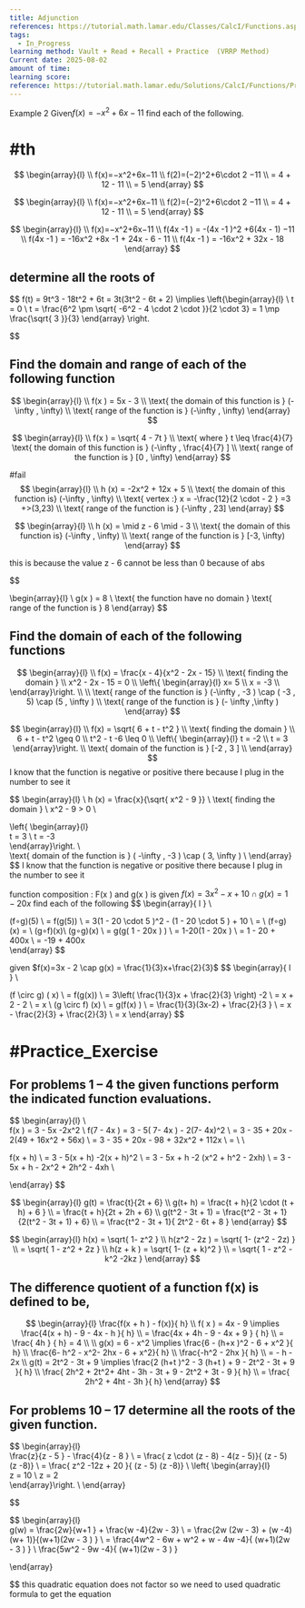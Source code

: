 ```yaml
---
title: Adjunction
references: https://tutorial.math.lamar.edu/Classes/CalcI/Functions.aspx
tags:
  - In_Progress
learning method: Vault + Read + Recall + Practice  (VRRP Method)
Current date: 2025-08-02
amount of time: 
learning score: 
reference: https://tutorial.math.lamar.edu/Solutions/CalcI/Functions/Prob2.aspx
---
```

Example 2 Given$f(x)=−x^2+6x−11$ find each of the following.
# #th




$$
\begin{array}{l} \\
f(x)=−x^2+6x−11      \\
f(2)=(−2)^2+6\cdot 2 −11    \\
 = 4 +  12  - 11   \\
  =  5     
\end{array}
$$

$$
\begin{array}{l} \\
f(x)=−x^2+6x−11      \\
f(2)=(−2)^2+6\cdot 2 −11    \\
 = 4 +  12  - 11   \\
  =  5     
\end{array}
$$



$$
\begin{array}{l} \\
 f(x)=−x^2+6x−11       \\
 f(4x  -1 ) =  -(4x  -1  )^2 +6(4x  - 1) −11    \\
  f(4x  -1 ) =   -16x^2  +8x   -1   +   24x  - 6   - 11   \\
   f(4x  -1 ) =   -16x^2  +  32x   -  18  
\end{array}
$$



## determine  all the roots of 
$$
f(t) =  9t^3    - 18t^2   +  6t   = 3t(3t^2  -  6t  + 2)      \implies 
\left\{\begin{array}{l}   \\
 t  =   0   \\
t = \frac{6^2  \pm \sqrt{ -6^2    -  4  \cdot  2 \cdot  }}{2 \cdot 3}  =  1 \mp  \frac{\sqrt{ 3 }}{3}
\end{array}
\right.




$$


## Find the domain and range of each of the following function 
$$
\begin{array}{l} \\
f(x )    =  5x  - 3    \\
\text{ the domain of this function is } (-\infty , \infty) \\
\text{ range of the function is }  (-\infty , \infty)
\end{array}
$$

$$
\begin{array}{l} \\
f(x )    = \sqrt{  4  - 7t }   \\
\text{ where }  t  \leq \frac{4}{7}
\text{ the domain of this function is } (-\infty , \frac{4}{7} ]   \\
\text{ range of the function is }  [0 , \infty)
\end{array}
$$ 

#fail 
$$
\begin{array}{l} \\
h (x)  =  -2x^2  + 12x +  5  \\
\text{  the domain of this function is} (-\infty , \infty)   \\
\text{ vertex  :} x = -\frac{12}{2 \cdot - 2 }    =3   +>(3,23) \\
\text{ range of the function is }  (-\infty , 23]
\end{array}
$$


$$
\begin{array}{l} \\
h (x)  = \mid  z - 6 \mid   - 3  \\
\text{  the domain of this function is} (-\infty , \infty)  \\
\text{ range of the function is }  [-3, \infty) 
\end{array}
$$

this is because the value  z - 6  cannot be less than 0 because of abs 

$$

\begin{array}{l} \\
g(x )  =  8 \\
\text{ the function have no domain }
\text{ range of the function is } 8
\end{array}
$$

## Find the domain of each of the following functions 

$$
\begin{array}{l} \\
f(x)  =  \frac{x  - 4}{x^2   - 2x  - 15}      \\
\text{ finding the domain }  \\
x^2   - 2x  - 15  = 0  \\
\left\{  \begin{array}{l}  
x= 5   \\
 x = -3 \\
\end{array}\right.    \\  \\
\text{ range of the function is } (-\infty  ,  -3 ) \cap ( -3 , 5)  \cap  (5 , \infty )    \\
\text{ range of the function is } (- \infty  ,\infty )
\end{array}
$$





$$
\begin{array}{l} \\
f(x)  = \sqrt{  6 + t - t^2 }     \\
\text{ finding the domain }  \\
 6 + t - t^2 \geq  0   \\
  t^2 - t -6   \leq  0   \\
\left\{  \begin{array}{l}  
t  =  -2   \\
t  = 3  
\end{array}\right.    \\  
\text{ domain of the function is } [-2  , 3 ]    \\
\end{array}
$$
I know that the function is negative or positive there because I plug in the number to see it 




$$
\begin{array}{l} \\
h (x) =   \frac{x}{\sqrt{ x^2 - 9  }} \\
\text{ finding the domain }  \\
x^2 - 9  >  0   \\

\left\{  \begin{array}{l}  
t  =  3   \\
t  = -3  
\end{array}\right.    \\  
\text{ domain of the function is } ( -\infty  ,   -3  ) \cap ( 3, \infty )    \\
\end{array}
$$
I know that the function is negative or positive there because I plug in the number to see it 


function composition :  F(x ) and g(x ) is 
given  $f(x) =3x^2-x + 10 \cap g(x) =1-20x$ find each of the following 
$$
\begin{array}{ l }   \\

(f∘g)(5)    \\
=  f(g(5))    \\
=  3(1  - 20 \cdot 5 )^2  -  (1  - 20 \cdot 5  )   +  10 \\
 = \\
(f∘g)(x) =  \\
(g∘f)(x)\\
(g∘g)(x)   \\
 =  g(g(  1 - 20x )  )  \\
=  1-20(1 - 20x )   \\
=   1 -  20  + 400x   \\
 = -19  + 400x  
\end{array}
$$

given $f(x)=3x - 2 \cap g(x) = \frac{1}{3}x+\frac{2}{3}$ 
$$
\begin{array}{ l }   \\

(f \circ  g) ( x)   \\
 = f(g(x))   \\
 = 3\left( \frac{1}{3}x + \frac{2}{3} \right)     -2   \\
 = x  +  2  - 2    \\
 = x   \\
(g \circ f) (x)   \\
= g(f(x)  )  \\
 =  \frac{1}{3}(3x-2)  +  \frac{2}{3 }     \\
 = x - \frac{2}{3}  + \frac{2}{3}  \\
 = x 
\end{array} 
$$



# #Practice_Exercise 

## For problems 1 – 4 the given functions perform the indicated function evaluations. 

 
 $$
\begin{array}{l}   \\  
f(x )  =  3 - 5x   -2x^2   \\
f(7  - 4x )  =  3 -  5( 7- 4x )   - 2(7- 4x)^2   \\
=  3 -  35 +  20x     -  2(49 + 16x^2  +  56x)  \\
= 3  - 35  + 20x  - 98 + 32x^2  + 112x   \\
=  \\
 \\

f(x + h)   \\
 =  3 - 5(x + h)   -2(x + h)^2  \\
= 3   - 5x  + h     -2 (x^2 + h^2  - 2xh)   \\
= 3 - 5x + h  - 2x^2  + 2h^2  - 4xh \\ 

\end{array}
$$


 $$
\begin{array}{l}  
g(t)  = \frac{t}{2t  + 6}   \\ 
g(t+ h) =  \frac{t +  h}{2 \cdot (t + h) + 6 }  \\
 =   \frac{t +  h}{2t + 2h + 6}   \\
g(t^2  - 3t  + 1)  =   \frac{t^2  - 3t  + 1}{2(t^2  - 3t  + 1)  + 6}     \\
 =   \frac{t^2  - 3t  + 1}{ 2t^2  - 6t  +  8  }
\end{array}
$$ 





 $$
\begin{array}{l}  
h(x)  =  \sqrt{ 1- z^2  }    \\
h(z^2  - 2z ) =   \sqrt{ 1-   (z^2  - 2z) }   \\
= \sqrt{ 1 - z^2   + 2z }  \\
h(z  +   k )  =  \sqrt{ 1- (z +  k)^2  }       \\
=  \sqrt{  1 - z^2   - k^2  -2kz  }
\end{array}
$$ 


## The **difference quotient** of a function f(x) is defined to be,  


$$
\begin{array}{l}
\frac{f(x + h )  - f(x)}{ h}        \\
f( x )  =  4x -  9 \implies   \frac{4(x  + h)  -  9  -  4x  - h  }{ h}   \\
 = \frac{4x  +  4h - 9  - 4x  +  9  } {  h}  \\
=   \frac{ 4h } {  h}    = 4   \\
 \\
g(x) =  6 - x^2  \implies  \frac{6 - (h+x )^2  - 6 + x^2 }{ h}   \\
\frac{6- h^2  - x^2- 2hx  - 6 + x^2}{ h}  \\
  \frac{-h^2  - 2hx }{ h}    \\
=  - h  - 2x     \\
g(t) =  2t^2 - 3t +  9   \implies   \frac{2 (h+t )^2 - 3 (h+t ) +  9   - 2t^2 - 3t +  9 }{ h}        \\
\frac{ 2h^2  +  2t^2+ 4ht   - 3h - 3t  +   9   - 2t^2 +  3t -  9   }{ h}  \\ 
 = \frac{ 2h^2  + 4ht   - 3h     }{ h}    
\end{array}
$$
## For problems 10 – 17 determine all the roots of the given function.  
$$
\begin{array}{l}  
\frac{z}{z - 5 }    -  \frac{4}{z - 8 }  \\
 = \frac{  z \cdot  (z - 8)   -  4(z - 5)}{ (z - 5) (z -8)}  \\
= \frac{  z^2  -12z  +     20   }{ (z - 5) (z -8)}  \\
\left\{  \begin{array}{l}  
z  = 10   \\
z  =  2  
\end{array}\right.    \\
\end{array}

$$

$$
\begin{array}{l}  
g(w)   =  \frac{2w}{w+1  }   +  \frac{w -4}{2w - 3}   \\
   =   \frac{2w (2w - 3) + (w -4)(w+ 1)}{(w+1)(2w - 3 ) }     \\
= \frac{4w^2 -  6w  + w^2 + w  - 4w  -4}{ (w+1)(2w - 3 ) }   \\
\frac{5w^2 -  9w    -4}{ (w+1)(2w - 3 ) }  

\end{array}

$$
this quadratic equation does not factor so we need to used quadratic formula to get the equation 


